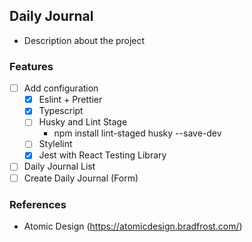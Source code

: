 ## Daily Journal

-   Description about the project

### Features

-   [ ] Add configuration
    -   [x] Eslint + Prettier
    -   [x] Typescript
    -   [ ] Husky and Lint Stage
        -   npm install lint-staged husky --save-dev
    -   [ ] Stylelint
    -   [x] Jest with React Testing Library
-   [ ] Daily Journal List
-   [ ] Create Daily Journal (Form)

### References

-   Atomic Design (https://atomicdesign.bradfrost.com/)
